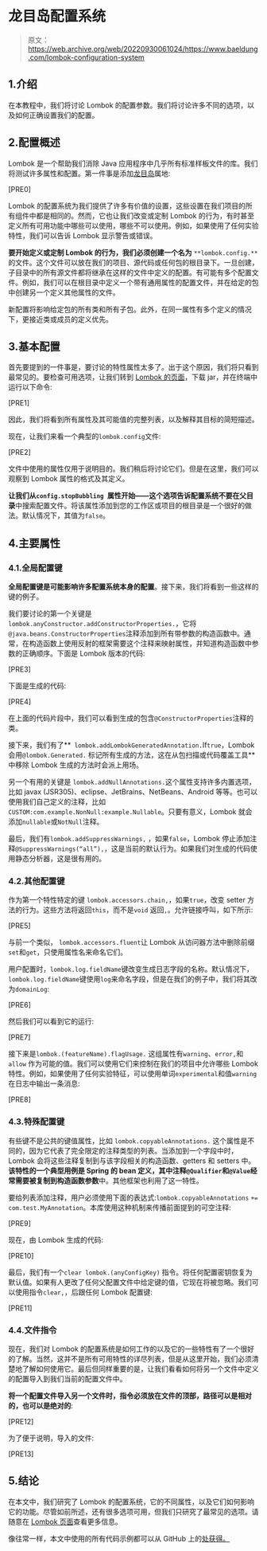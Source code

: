 # 龙目岛配置系统

> 原文：<https://web.archive.org/web/20220930061024/https://www.baeldung.com/lombok-configuration-system>

## 1.介绍

在本教程中，我们将讨论 Lombok 的配置参数。我们将讨论许多不同的选项，以及如何正确设置我们的配置。

## 2.配置概述

Lombok 是一个帮助我们消除 Java 应用程序中几乎所有标准样板文件的库。我们将测试许多属性和配置。第一件事是添加[龙目岛](https://web.archive.org/web/20220627165851/https://search.maven.org/search?q=a:lombok%20AND%20g:%20org.projectlombok)属地:

[PRE0]

Lombok 的配置系统为我们提供了许多有价值的设置，这些设置在我们项目的所有组件中都是相同的。然而，它也让我们改变或定制 Lombok 的行为，有时甚至定义所有可用功能中哪些可以使用，哪些不可以使用。例如，如果使用了任何实验特性，我们可以告诉 Lombok 显示警告或错误。

**要开始定义或定制 Lombok 的行为，我们必须创建一个名为** `**lombok.config.**`的文件。这个文件可以放在我们的项目、源代码或任何包的根目录下。一旦创建，子目录中的所有源文件都将继承在这样的文件中定义的配置。有可能有多个配置文件。例如，我们可以在根目录中定义一个带有通用属性的配置文件，并在给定的包中创建另一个定义其他属性的文件。

新配置将影响给定包的所有类和所有子包。此外，在同一属性有多个定义的情况下，更接近类或成员的定义优先。

## 3.基本配置

首先要提到的一件事是，要讨论的特性属性太多了。出于这个原因，我们将只看到最常见的。要检查可用选项，让我们转到 [Lombok 的页面](https://web.archive.org/web/20220627165851/https://projectlombok.org/download)，下载 jar，并在终端中运行以下命令:

[PRE1]

因此，我们将看到所有属性及其可能值的完整列表，以及解释其目标的简短描述。

现在，让我们来看一个典型的`lombok.config`文件:

[PRE2]

文件中使用的属性仅用于说明目的。我们稍后将讨论它们。但是在这里，我们可以观察到 Lombok 属性的格式及其定义。

**让我们从`config.stopBubbling `属性开始——这个选项告诉配置系统不要在父目录**中搜索配置文件。将该属性添加到您的工作区或项目的根目录是一个很好的做法。默认情况下，其值为`false`。

## 4.主要属性

### 4.1.全局配置键

**全局配置键是可能影响许多配置系统本身的配置**。接下来，我们将看到一些这样的键的例子。

我们要讨论的第一个关键是 `lombok.anyConstructor.addConstructorProperties.`，它将`@java.beans.ConstructorProperties`注释添加到所有带参数的构造函数中。通常，在构造函数上使用反射的框架需要这个注释来映射属性，并知道构造函数中参数的正确顺序。下面是 Lombok 版本的代码:

[PRE3]

下面是生成的代码:

[PRE4]

在上面的代码片段中，我们可以看到生成的包含`@ConstructorProperties`注释的类。

接下来，我们有了**` lombok.addLombokGeneratedAnnotation.`If`true`，Lombok 会用`@lombok.Generated.` 标记所有生成的方法，这在从包扫描或代码覆盖工具**中移除 Lombok 生成的方法时会派上用场。

另一个有用的关键是 `lombok.addNullAnnotations.`这个属性支持许多内置选项，比如 javax (JSR305)、eclipse、JetBrains、NetBeans、Android 等等。也可以使用我们自己定义的注释，比如`CUSTOM:com.example.NonNull:example.Nullable`。只要有意义，Lombok 就会添加`nullable`或`NotNull`注释。

最后，我们有`lombok.addSuppressWarnings,` ，如果`false`，Lombok 停止添加注释`@SuppressWarnings(“all”),`，这是当前的默认行为。如果我们对生成的代码使用静态分析器，这是很有用的。

### 4.2.其他配置键

作为第一个特性特定的键 `lombok.accessors.chain,`，如果`true`，改变 setter 方法的行为。这些方法将返回`this`，而不是`void` 返回`,`。允许链接呼叫，如下所示:

[PRE5]

与前一个类似， `lombok.accessors.fluent`让 Lombok 从访问器方法中删除前缀`set`和`get`，只使用属性名来命名它们。

用户配置时，`lombok.log.fieldName`键改变生成日志字段的名称。默认情况下，`lombok.log.fieldName`键使用`log`来命名字段，但是在我们的例子中，我们将其改为`domainLog`:

[PRE6]

然后我们可以看到它的运行:

[PRE7]

接下来是`lombok.(featureName).flagUsage.` 这组属性有`warning`、`error,`和`allow` 作为可能的值。我们可以使用它们来控制在我们的项目中允许哪些 Lombok 特性。例如，如果使用了任何实验特征，可以使用单词`experimental`和值`warning`在日志中输出一条消息:

[PRE8]

### 4.3.特殊配置键

有些键不是公共的键值属性，比如 `lombok.copyableAnnotations.` 这个属性是不同的，因为它代表了完全限定的注释类型的列表。当添加到一个字段中时，Lombok 会将这些注释复制到与该字段相关的构造函数、getters 和 setters 中。**该特性的一个典型用例是 Spring 的 bean 定义，其中注释`@Qualifier`和`@Value`经常需要被复制到构造函数参数**中。其他框架也利用了这一特性。

要给列表添加注释，用户必须使用下面的表达式:`lombok.copyableAnnotations` `+= com.test.MyAnnotation`。本库使用这种机制来传播前面提到的可空注释:

[PRE9]

现在，由 Lombok 生成的代码:

[PRE10]

最后，我们有一个`clear lombok.(anyConfigKey)` 指令。将任何配置密钥恢复为默认值。如果有人更改了任何父配置文件中给定键的值，它现在将被忽略。我们可以使用指令`clear,`，后跟任何 Lombok 配置键:

[PRE11]

### 4.4.文件指令

现在，我们对 Lombok 的配置系统是如何工作的以及它的一些特性有了一个很好的了解。当然，这并不是所有可用特性的详尽列表，但是从这里开始，我们必须清楚地了解如何使用它。最后但同样重要的是，让我们看看如何将另一个文件中定义的配置导入到我们当前的配置文件中。

**将一个配置文件导入另一个文件时，指令必须放在文件的顶部，路径可以是相对的，也可以是绝对的**:

[PRE12]

为了便于说明，导入的文件:

[PRE13]

## 5.结论

在本文中，我们研究了 Lombok 的配置系统，它的不同属性，以及它们如何影响它的功能。尽管如前所述，还有很多选项可用，但我们只研究了最常见的选项。请随意在 [Lombok 页面](https://web.archive.org/web/20220627165851/https://projectlombok.org/features/configuration)查看更多信息。

像往常一样，本文中使用的所有代码示例都可以从 GitHub 上的[处获得。](https://web.archive.org/web/20220627165851/https://github.com/eugenp/tutorials/tree/master/lombok-modules/lombok)